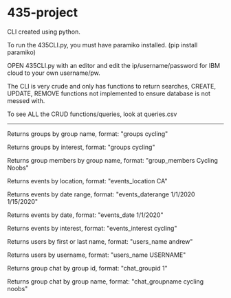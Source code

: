 # 435-project

CLI created using python.

To run the 435CLI.py, you must have paramiko installed. (pip install paramiko)

OPEN 435CLI.py with an editor and edit the ip/username/password for IBM cloud to your own username/pw.

The CLI is very crude and only has functions to return searches, CREATE, UPDATE, REMOVE functions not implemented to ensure database is not messed with.

To see ALL the CRUD functions/queries, look at queries.csv

---------------------------------------------------------------------------------------------------------------------------------------------------------

Returns groups by group name, format: "groups cycling"

Returns groups by interest, format: "groups cycling"

Returns group members by group name, format: "group_members Cycling Noobs"

Returns events by location, format: "events_location CA"

Returns events by date range, format: "events_daterange 1/1/2020 1/15/2020"

Returns events by date, format: "events_date 1/1/2020"

Returns events by interest, format: "events_interest cycling"

Returns users by first or last name, format: "users_name andrew"

Returns users by username, format: "users_name USERNAME"

Returns group chat by group id, format: "chat_groupid 1"

Returns group chat by group name, format: "chat_groupname cycling noobs"

